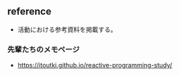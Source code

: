 ## reference
* 活動における参考資料を掲載する。

### 先輩たちのメモページ
* https://itoutki.github.io/reactive-programming-study/
